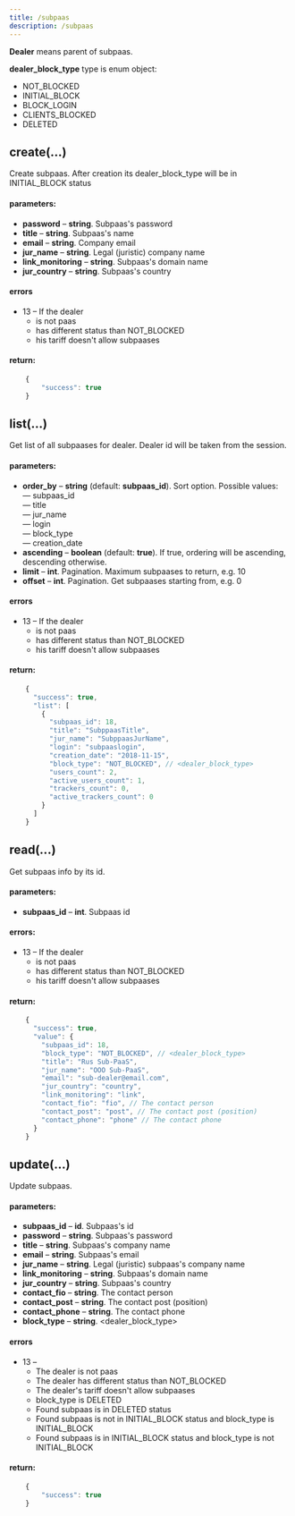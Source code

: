 ```yaml
---
title: /subpaas
description: /subpaas
---
```


**Dealer** means parent of subpaas.

**dealer\_block\_type** type is enum object:
* NOT_BLOCKED
* INITIAL_BLOCK
* BLOCK_LOGIN
* CLIENTS_BLOCKED
* DELETED

## create(...)

Create subpaas. After creation its dealer_block_type will be in INITIAL_BLOCK status

#### parameters:

*   **password** – **string**. Subpaas's password
*   **title** – **string**. Subpaas's name
*   **email** – **string**. Company email
*   **jur_name** – **string**. Legal (juristic) company name
*   **link_monitoring** – **string**. Subpaas's domain name
*   **jur_country** – **string**. Subpaas's country

#### errors

* 13 – If the dealer
    * is not paas
    * has different status than NOT_BLOCKED
    * his tariff doesn't allow subpaases


#### return:

```javascript
    {
        "success": true
    }
```

## list(...)

Get list of all subpaases for dealer. Dealer id will be taken from the session.

#### parameters:

*   **order_by** – **string** (default: **subpaas_id**). Sort option. Possible values:
    <br> — subpaas_id
    <br> — title
    <br> — jur_name
    <br> — login
    <br> — block_type
    <br> — creation_date
*   **ascending** – **boolean** (default: **true**). If true, ordering will be ascending, descending otherwise.
*   **limit** – **int**. Pagination. Maximum subpaases to return, e.g. 10
*   **offset** – **int**. Pagination. Get subpaases starting from, e.g. 0

#### errors 

* 13 – If the dealer
    * is not paas
    * has different status than NOT_BLOCKED
    * his tariff doesn't allow subpaases

#### return:

```javascript
    {
      "success": true,
      "list": [
        {
          "subpaas_id": 18,
          "title": "SubppaasTitle",
          "jur_name": "SubppaasJurName",
          "login": "subpaaslogin",
          "creation_date": "2018-11-15",
          "block_type": "NOT_BLOCKED", // <dealer_block_type>
          "users_count": 2,
          "active_users_count": 1,
          "trackers_count": 0,
          "active_trackers_count": 0
        }
      ]
    }
```

## read(...)

Get subpaas info by its id.

#### parameters:

*   **subpaas_id** – **int**. Subpaas id

#### errors:

* 13 – If the dealer
    * is not paas
    * has different status than NOT_BLOCKED
    * his tariff doesn't allow subpaases

#### return:

```javascript
    {
      "success": true,
      "value": {
        "subpaas_id": 18,
        "block_type": "NOT_BLOCKED", // <dealer_block_type>
        "title": "Rus Sub-PaaS",
        "jur_name": "OOO Sub-PaaS",
        "email": "sub-dealer@email.com",
        "jur_country": "country",
        "link_monitoring": "link",
        "contact_fio": "fio", // The contact person
        "contact_post": "post", // The contact post (position)
        "contact_phone": "phone" // The contact phone
      }
    }
```

## update(...)

Update subpaas.

#### parameters:

*   **subpaas_id** – **id**. Subpaas's id
*   **password** – **string**. Subpaas's password
*   **title** – **string**. Subpaas's company name
*   **email** – **string**. Subpaas's email
*   **jur_name** – **string**. Legal (juristic) subpaas's company name
*   **link_monitoring** – **string**. Subpaas's domain name
*   **jur_country** – **string**. Subpaas's country
*   **contact_fio** – **string**. The contact person
*   **contact_post** – **string**. The contact post (position)
*   **contact_phone** – **string**. The contact phone
*   **block_type** – **string**. <dealer\_block\_type>

#### errors

* 13 –
    * The dealer is not paas
    * The dealer has different status than NOT_BLOCKED
    * The dealer's tariff doesn't allow subpaases
    * block_type is DELETED
    * Found subpaas is in DELETED status
    * Found subpaas is not in INITIAL_BLOCK status and block_type is INITIAL_BLOCK
    * Found subpaas is in INITIAL_BLOCK status and block_type is not INITIAL_BLOCK

#### return:

```javascript
    {
        "success": true
    }
```